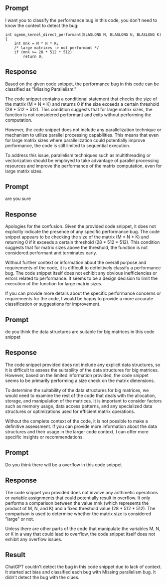 ## Prompt

I want you to classify the performance bug in this code, you don't need to know the context to detect the bug:

    int sgemm_kernel_direct_performant(BLASLONG M, BLASLONG N, BLASLONG K)
    {
        int mnk = M * N * K;
        /* large matrixes -> not performant */
        if (mnk >= 28 * 512 * 512)
            return 0;

## Response

Based on the given code snippet, the performance bug in this code can be classified as "Missing Parallelism."

The code snippet contains a conditional statement that checks the size of the matrix (M * N * K) and returns 0 if the size exceeds a certain threshold (28 * 512 * 512). This condition suggests that for large matrix sizes, the function is not considered performant and exits without performing the computation.

However, the code snippet does not include any parallelization technique or mechanism to utilize parallel processing capabilities. This means that even for large matrix sizes where parallelization could potentially improve performance, the code is still limited to sequential execution.

To address this issue, parallelism techniques such as multithreading or vectorization should be employed to take advantage of parallel processing resources and improve the performance of the matrix computation, even for large matrix sizes.

## Prompt

are you sure

## Response

Apologies for the confusion. Given the provided code snippet, it does not explicitly indicate the presence of any specific performance bug. The code snippet appears to be checking the size of the matrix (M * N * K) and returning 0 if it exceeds a certain threshold (28 * 512 * 512). This condition suggests that for matrix sizes above the threshold, the function is not considered performant and terminates early.

Without further context or information about the overall purpose and requirements of the code, it is difficult to definitively classify a performance bug. The code snippet itself does not exhibit any obvious inefficiencies or errors related to performance. It seems to be a design decision to limit the execution of the function for large matrix sizes.

If you can provide more details about the specific performance concerns or requirements for the code, I would be happy to provide a more accurate classification or suggestions for improvement.

## Prompt

do you think the data structures are suitable for big matrices in this code snippet

## Response

The code snippet provided does not include any explicit data structures, so it is difficult to assess the suitability of the data structures for big matrices. However, based on the limited information provided, the code snippet seems to be primarily performing a size check on the matrix dimensions.

To determine the suitability of the data structures for big matrices, we would need to examine the rest of the code that deals with the allocation, storage, and manipulation of the matrices. It is important to consider factors such as memory usage, data access patterns, and any specialized data structures or optimizations used for efficient matrix operations.

Without the complete context of the code, it is not possible to make a definitive assessment. If you can provide more information about the data structures and their usage in the larger code context, I can offer more specific insights or recommendations.

## Prompt

Do you think there will be a overflow in this code snippet

## Response

The code snippet you provided does not involve any arithmetic operations or variable assignments that could potentially result in overflow. It only performs a comparison between the value mnk (which represents the product of M, N, and K) and a fixed threshold value (28 * 512 * 512). The comparison is used to determine whether the matrix size is considered "large" or not.

Unless there are other parts of the code that manipulate the variables M, N, or K in a way that could lead to overflow, the code snippet itself does not exhibit any overflow issues.
## Result
ChatGPT couldn't detect the bug in this code snippet due to lack of context. It started act bias and classified each bug with Missing parallelism bug. It didn't detect the bug with the clues.